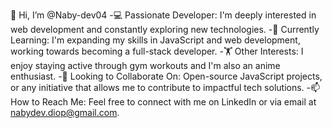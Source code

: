 👋 Hi, I’m @Naby-dev04
-💻 Passionate Developer: I'm deeply interested in web development and constantly exploring new technologies.
-🌱 Currently Learning: I'm expanding my skills in JavaScript and web development, working towards becoming a full-stack developer.
-🏋️ Other Interests: I enjoy staying active through gym workouts and I'm also an anime enthusiast.
-👀 Looking to Collaborate On: Open-source JavaScript projects, or any initiative that allows me to contribute to impactful tech solutions.
-📫 How to Reach Me: Feel free to connect with me on LinkedIn or via email at nabydev.diop@gmail.com.
